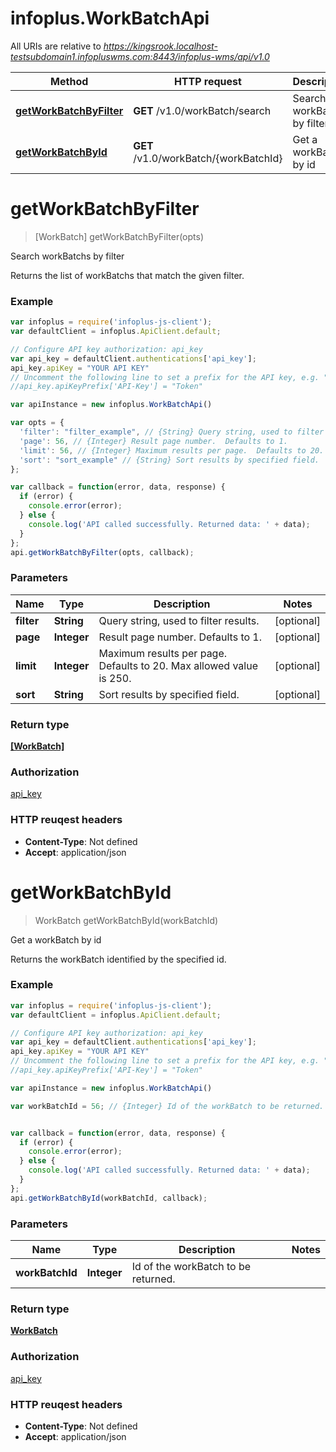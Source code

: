 # infoplus.WorkBatchApi

All URIs are relative to *https://kingsrook.localhost-testsubdomain1.infopluswms.com:8443/infoplus-wms/api/v1.0*

Method | HTTP request | Description
------------- | ------------- | -------------
[**getWorkBatchByFilter**](WorkBatchApi.md#getWorkBatchByFilter) | **GET** /v1.0/workBatch/search | Search workBatchs by filter
[**getWorkBatchById**](WorkBatchApi.md#getWorkBatchById) | **GET** /v1.0/workBatch/{workBatchId} | Get a workBatch by id


<a name="getWorkBatchByFilter"></a>
# **getWorkBatchByFilter**
> [WorkBatch] getWorkBatchByFilter(opts)

Search workBatchs by filter

Returns the list of workBatchs that match the given filter.

### Example
```javascript
var infoplus = require('infoplus-js-client');
var defaultClient = infoplus.ApiClient.default;

// Configure API key authorization: api_key
var api_key = defaultClient.authentications['api_key'];
api_key.apiKey = "YOUR API KEY"
// Uncomment the following line to set a prefix for the API key, e.g. "Token" (defaults to null)
//api_key.apiKeyPrefix['API-Key'] = "Token"

var apiInstance = new infoplus.WorkBatchApi()

var opts = { 
  'filter': "filter_example", // {String} Query string, used to filter results.
  'page': 56, // {Integer} Result page number.  Defaults to 1.
  'limit': 56, // {Integer} Maximum results per page.  Defaults to 20.  Max allowed value is 250.
  'sort': "sort_example" // {String} Sort results by specified field.
};

var callback = function(error, data, response) {
  if (error) {
    console.error(error);
  } else {
    console.log('API called successfully. Returned data: ' + data);
  }
};
api.getWorkBatchByFilter(opts, callback);
```

### Parameters

Name | Type | Description  | Notes
------------- | ------------- | ------------- | -------------
 **filter** | **String**| Query string, used to filter results. | [optional] 
 **page** | **Integer**| Result page number.  Defaults to 1. | [optional] 
 **limit** | **Integer**| Maximum results per page.  Defaults to 20.  Max allowed value is 250. | [optional] 
 **sort** | **String**| Sort results by specified field. | [optional] 

### Return type

[**[WorkBatch]**](WorkBatch.md)

### Authorization

[api_key](../README.md#api_key)

### HTTP reuqest headers

 - **Content-Type**: Not defined
 - **Accept**: application/json

<a name="getWorkBatchById"></a>
# **getWorkBatchById**
> WorkBatch getWorkBatchById(workBatchId)

Get a workBatch by id

Returns the workBatch identified by the specified id.

### Example
```javascript
var infoplus = require('infoplus-js-client');
var defaultClient = infoplus.ApiClient.default;

// Configure API key authorization: api_key
var api_key = defaultClient.authentications['api_key'];
api_key.apiKey = "YOUR API KEY"
// Uncomment the following line to set a prefix for the API key, e.g. "Token" (defaults to null)
//api_key.apiKeyPrefix['API-Key'] = "Token"

var apiInstance = new infoplus.WorkBatchApi()

var workBatchId = 56; // {Integer} Id of the workBatch to be returned.


var callback = function(error, data, response) {
  if (error) {
    console.error(error);
  } else {
    console.log('API called successfully. Returned data: ' + data);
  }
};
api.getWorkBatchById(workBatchId, callback);
```

### Parameters

Name | Type | Description  | Notes
------------- | ------------- | ------------- | -------------
 **workBatchId** | **Integer**| Id of the workBatch to be returned. | 

### Return type

[**WorkBatch**](WorkBatch.md)

### Authorization

[api_key](../README.md#api_key)

### HTTP reuqest headers

 - **Content-Type**: Not defined
 - **Accept**: application/json

